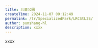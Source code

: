 ```yaml
---
title: 儿童公园
createTime: 2024-11-07 00:12:49
permalink: /tr/SpecializedPark/LRCStL2S/
author: sunshang-hl
description: xxxx
---
```


xxxx